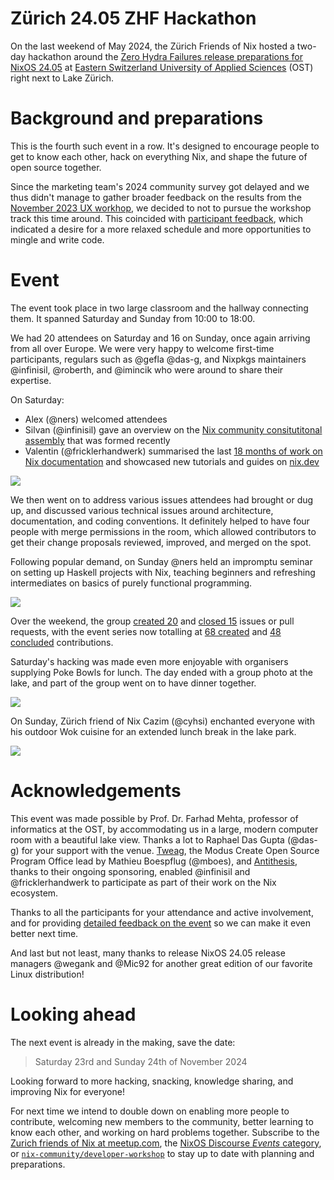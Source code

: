 # Zürich 24.05 ZHF Hackathon

On the last weekend of May 2024, the Zürich Friends of Nix hosted a two-day hackathon around the [Zero Hydra Failures release preparations for NixOS 24.05](https://discourse.nixos.org/t/lets-have-a-great-24-05-release-cycle/43564) at [Eastern Switzerland University of Applied Sciences](https://www.ost.ch/) (OST) right next to Lake Zürich.

# Background and preparations

This is the fourth such event in a row. It's designed to encourage people to get to know each other, hack on everything Nix, and shape the future of open source together.

Since the marketing team's 2024 community survey got delayed and we thus didn't manage to gather broader feedback on the results from the [November 2023 UX workhop](https://discourse.nixos.org/t/zurich-23-11-zhf-hackathon-and-ux-workshop-report/37848), we decided to not to pursue the workshop track this time around. This coincided with [participant feedback](https://github.com/nix-community/developer-workshop/issues/3), which indicated a desire for a more relaxed schedule and more opportunities to mingle and write code.

# Event

The event took place in two large classroom and the hallway connecting them. It spanned Saturday and Sunday from 10:00 to 18:00.

We had 20 attendees on Saturday and 16 on Sunday, once again arriving from all over Europe. We were very happy to welcome first-time participants, regulars such as @gefla @das-g, and Nixpkgs maintainers @infinisil, @roberth, and @imincik who were around to share their expertise.

On Saturday:
- Alex (@ners) welcomed attendees
- Silvan (@infinisil) gave an overview on the [Nix community consitutitonal assembly](https://discourse.nixos.org/t/nixos-foundation-board-constitutional-assembly-appointment/45504) that was formed recently
- Valentin (@fricklerhandwerk) summarised the last [18 months of work on Nix documentation](https://www.tweag.io/blog/2024-05-02-right-words-right-place/) and showcased new tutorials and guides on [nix.dev](https://nix.dev)


![](./DSC04140_01.jpg)

We then went on to address various issues attendees had brought or dug up, and discussed various technical issues around architecture, documentation, and coding conventions. It definitely helped to have four people with merge permissions in the room, which allowed contributors to get their change proposals reviewed, improved, and merged on the spot.

Following popular demand, on Sunday @ners held an impromptu seminar on setting up Haskell projects with Nix, teaching beginners and refreshing intermediates on basics of purely functional programming.

![](./DSC04159_01.jpg)

Over the weekend, the group [created 20](https://github.com/search?q=org%3ANixOS+ZurichZHF+created%3A2024-05-24..2024-05-26&type=pullrequests) and [closed 15](https://github.com/search?q=org%3ANixOS+ZurichZHF+closed%3A2024-05-24..2024-05-26&type=pullrequests) issues or pull requests, with the event series now totalling at [68 created](https://github.com/search?q=org%3ANixOS+ZurichZHF+created%3A%3C2024-05-26&type=pullrequests) and [48 concluded](https://github.com/search?q=org%3ANixOS+ZurichZHF+closed%3A%3C2024-05-26&type=pullrequests) contributions.

Saturday's hacking was made even more enjoyable with organisers supplying Poke Bowls for lunch. The day ended with a group photo at the lake, and part of the group went on to have dinner together.

![](./DSC04153_02.jpg)

On Sunday, Zürich friend of Nix Cazim (@cyhsi) enchanted everyone with his outdoor Wok cuisine for an extended lunch break in the lake park.

![](./DSC04175_01.jpg)

# Acknowledgements

This event was made possible by Prof. Dr. Farhad Mehta, professor of informatics at the OST, by accommodating us in a large, modern computer room with a beautiful lake view. Thanks a lot to Raphael Das Gupta (@das-g) for your support with the venue.
[Tweag](https://tweag.io), the Modus Create Open Source Program Office lead by Mathieu Boespflug (@mboes), and [Antithesis](https://antithesis.com), thanks to their ongoing sponsoring, enabled @infinisil and @fricklerhandwerk to participate as part of their work on the Nix ecosystem.

Thanks to all the participants for your attendance and active involvement, and for providing [detailed feedback on the event](https://github.com/nix-community/developer-workshop/issues/5) so we can make it even better next time.

And last but not least, many thanks to release NixOS 24.05 release managers @wegank and @Mic92 for another great edition of our favorite Linux distribution!

# Looking ahead

The next event is already in the making, save the date:

> Saturday 23rd and Sunday 24th of November 2024

Looking forward to more hacking, snacking, knowledge sharing, and improving Nix for everyone!

For next time we intend to double down on enabling more people to contribute, welcoming new members to the community, better learning to know each other, and working on hard problems together. Subscribe to the [Zurich friends of Nix at meetup.com](https://www.meetup.com/nix-zurich/), the [NixOS Discourse *Events* category](https://discourse.nixos.org/c/events/13), or [`nix-community/developer-workshop`](https://github.com/nix-community/developer-workshop) to stay up to date with planning and preparations.
